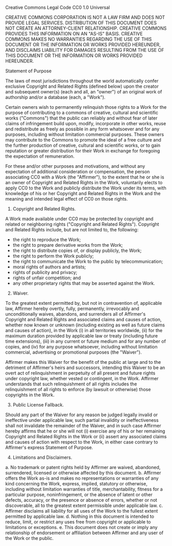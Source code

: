 Creative Commons Legal Code
CC0 1.0 Universal

CREATIVE COMMONS CORPORATION IS NOT A LAW FIRM AND DOES NOT PROVIDE LEGAL SERVICES. DISTRIBUTION OF THIS DOCUMENT DOES NOT CREATE AN ATTORNEY-CLIENT RELATIONSHIP. CREATIVE COMMONS PROVIDES THIS INFORMATION ON AN "AS-IS" BASIS. CREATIVE COMMONS MAKES NO WARRANTIES REGARDING THE USE OF THIS DOCUMENT OR THE INFORMATION OR WORKS PROVIDED HEREUNDER, AND DISCLAIMS LIABILITY FOR DAMAGES RESULTING FROM THE USE OF THIS DOCUMENT OR THE INFORMATION OR WORKS PROVIDED HEREUNDER.

Statement of Purpose

The laws of most jurisdictions throughout the world automatically confer exclusive Copyright and Related Rights (defined below) upon the creator and subsequent owner(s) (each and all, an "owner") of an original work of authorship and/or a database (each, a "Work").

Certain owners wish to permanently relinquish those rights to a Work for the purpose of contributing to a commons of creative, cultural and scientific works ("Commons") that the public can reliably and without fear of later claims of infringement build upon, modify, incorporate in other works, reuse and redistribute as freely as possible in any form whatsoever and for any purposes, including without limitation commercial purposes. These owners may contribute to the Commons to promote the ideal of a free culture and the further production of creative, cultural and scientific works, or to gain reputation or greater distribution for their Work in exchange for foregoing the expectation of remuneration.

For these and/or other purposes and motivations, and without any expectation of additional consideration or compensation, the person associating CC0 with a Work (the "Affirmer"), to the extent that he or she is an owner of Copyright and Related Rights in the Work, voluntarily elects to apply CC0 to the Work and publicly distribute the Work under its terms, with knowledge of his or her Copyright and Related Rights in the Work and the meaning and intended legal effect of CC0 on those rights.

1. Copyright and Related Rights.

A Work made available under CC0 may be protected by copyright and related or neighboring rights ("Copyright and Related Rights"). Copyright and Related Rights include, but are not limited to, the following:
* the right to reproduce the Work;
* the right to prepare derivative works from the Work;
* the right to distribute copies of, or display publicly, the Work;
* the right to perform the Work publicly;
* the right to communicate the Work to the public by telecommunication;
* moral rights of authors and artists;
* rights of publicity and privacy;
* rights of unfair competition; and
* any other proprietary rights that may be asserted against the Work.

2. Waiver.

To the greatest extent permitted by, but not in contravention of, applicable law, Affirmer hereby overtly, fully, permanently, irrevocably and unconditionally waives, abandons, and surrenders all of Affirmer's Copyright and Related Rights and associated claims and causes of action, whether now known or unknown (including existing as well as future claims and causes of action), in the Work (i) in all territories worldwide, (ii) for the maximum duration provided by applicable law or treaty (including future time extensions), (iii) in any current or future medium and for any number of copies, and (iv) for any purpose whatsoever, including without limitation commercial, advertising or promotional purposes (the "Waiver").

Affirmer makes this Waiver for the benefit of the public at large and to the detriment of Affirmer's heirs and successors, intending this Waiver to be an overt act of relinquishment in perpetuity of all present and future rights under copyright law, whether vested or contingent, in the Work. Affirmer understands that such relinquishment of all rights includes the relinquishment of all rights to enforce (by lawsuit or otherwise) those copyrights in the Work.

3. Public License Fallback.

Should any part of the Waiver for any reason be judged legally invalid or ineffective under applicable law, such partial invalidity or ineffectiveness shall not invalidate the remainder of the Waiver, and in such case Affirmer hereby affirms that he or she will not (i) exercise any of his or her remaining Copyright and Related Rights in the Work or (ii) assert any associated claims and causes of action with respect to the Work, in either case contrary to Affirmer's express Statement of Purpose.

4. Limitations and Disclaimers.

a. No trademark or patent rights held by Affirmer are waived, abandoned, surrendered, licensed or otherwise affected by this document.
b. Affirmer offers the Work as-is and makes no representations or warranties of any kind concerning the Work, express, implied, statutory or otherwise, including without limitation warranties of title, merchantability, fitness for a particular purpose, noninfringement, or the absence of latent or other defects, accuracy, or the presence or absence of errors, whether or not discoverable, all to the greatest extent permissible under applicable law.
c. Affirmer disclaims all liability for all uses of the Work to the fullest extent permitted by applicable law.
d. Nothing in this document is intended to reduce, limit, or restrict any uses free from copyright or applicable to limitations or exceptions.
e. This document does not create or imply any relationship of endorsement or affiliation between Affirmer and any user of the Work or the public.